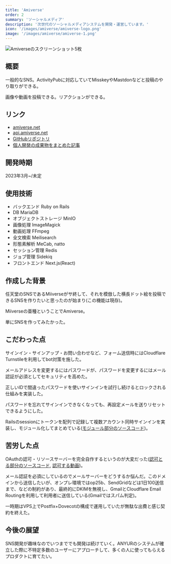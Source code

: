 ```yaml
---
title: 'Amiverse'
order: 2
summary: 'ソーシャルメディア'
description: '次世代のソーシャルメディアシステムを開発・運営しています。'
icon: '/images/amiverse/amiverse-logo.png'
image: '/images/amiverse/amiverse-1.png'
---
```


![Amiverseのスクリーンショット5枚](https://m.ivecolor.com/ivecolor/variants/images/images/yqd2xu4tza015bn3j.webp)

## 概要

一般的なSNS。ActivityPubに対応していてMisskeyやMastdonなどと投稿のやり取りができる。

画像や動画を投稿できる。リアクションができる。

## リンク

- [amiverse.net](https://amiverse.net/)
- [api.amiverse.net](https://api.amiverse.net/)
- [GitHubリポジトリ](https://github.com/kisana-me/amiverse)
- [個人開発の成果物をまとめた記事](https://ivecolor.com/posts/gf7p3068lk49ezbcv)

## 開発時期

2023年3月~/未定

## 使用技術

- バックエンド Ruby on Rails
- DB MariaDB
- オブジェクトストレージ MinIO
- 画像処理 ImageMagick
- 動画処理 FFmpeg
- 全文検索 Meilisearch
- 形態素解析 MeCab, natto
- セッション管理 Redis
- ジョブ管理 Sidekiq
- フロントエンド Next.js(React)

## 作成した背景

任天堂のSNSであるMiiverseがサ終して、それを模倣した横長ドット絵を投稿できるSNSを作りたいと思ったのが始まり(この機能は現存)。

Miiverseの亜種ということでAmiverse。

単にSNSを作ってみたかった。

## こだわった点

サインイン・サインアップ・お問い合わせなど、フォーム送信時にはCloudflare Turnstileを利用してbot対策を施した。

メールアドレスを変更するにはパスワードが、パスワードを変更するにはメール認証が必須としてセキュリティを高めた。

正しいIDで間違ったパスワードを使いサインインを試行し続けるとロックされる仕組みを実装した。

パスワードを忘れてサインインできなくなっても、再設定メールを送りリセットできるようにした。

Railsのsessionにトークンを配列で記録して複数アカウント同時サインインを実装し、モジュール化してまとめている([モジュール部分のソースコード](https://github.com/kisana-me/anyur/blob/main/src/app/controllers/concerns/session_management.rb))。

## 苦労した点

OAuthの認可・リソースサーバーを完全自作するというのが大変だった([認可とる部分のソースコード](https://github.com/kisana-me/anyur/blob/main/src/app/controllers/oauth_controller.rb), [認可する動画](https://amiverse.net/items/x61qdj0twplrazmuo))。

メール認証を必須にしているのでメールサーバーをどうするか悩んだ。このドメインから送信したいが、オンプレ環境ではop25b、SendGridなどは1日100送信まで、などの制約があり、最終的にDKIMを無視し、GmailとCloudflare Email Routingを利用して利用者に送信している(Gmailではスパム判定)。

一時期はVPS上でPostfix+Dovecotの構成で運用していたが無駄な出費と感じ契約を終えた。

## 今後の展望

SNS開発が趣味なのでいつまででも開発は続けていく。ANYURのシステムが確立した際に不特定多数のユーザーにアプローチして、多くの人に使ってもらえるプロダクトに育てたい。
